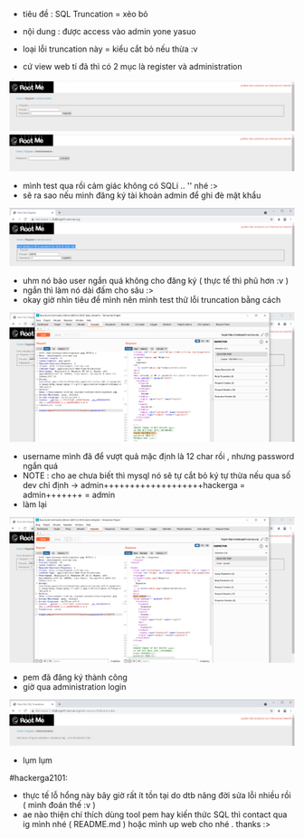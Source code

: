 - tiêu đề : SQL Truncation = xẻo bỏ 
- nội dung : được access vào admin yone yasuo

- loại lỗi truncation này = kiểu cắt bỏ nếu thừa :v 
- cứ view web tí đã thì có 2 mục là register và administration 

![Alt text](<../image/31.1.png>)
![Alt text](<../image/31.2.png>)

- mình test qua rồi cảm giác không có SQLi .. '' nhé :> 
- sẽ ra sao nếu mình đăng ký tài khoản admin để ghi đè mật khẩu

![Alt text](<../image/31.3.png>)

- uhm nó bảo user ngắn quá không cho đăng ký ( thực tế thì phũ hơn :v )
- ngắn thì làm nó dài đấm cho sâu :> 
- okay giờ nhìn tiêu đề mình nên mình test thử lỗi truncation bằng cách 


![Alt text](<../image/31.4.png>)

- username mình đã để vượt quả mặc định là 12 char rồi , nhưng password ngắn quá 
- NOTE : cho ae chưa biết thì mysql nó sẽ tự cắt bỏ ký tự thừa nếu qua số dev chỉ định -> admin+++++++++++++++++++hackerga = admin+++++++ = admin 
- làm lại 

![Alt text](<../image/31.5.png>)

- pem đã đăng ký thành công 
- giờ qua administration login 

![Alt text](<../image/31.6.png>)

- lụm lụm 

#hackerga2101: 
- thực tế lỗ hổng này bây giờ rất ít tồn tại do dtb nâng đời sửa lỗi nhiều rồi ( mình đoán thế :v )
- ae nào thiện chí thích dùng tool pem hay kiến thức SQL thì contact qua ig mình nhé ( README.md ) hoặc mình up web cho nhé . thanks :>  